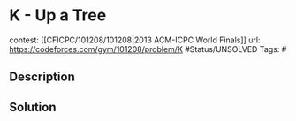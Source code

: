 # K - Up a Tree

contest: [[CFICPC/101208/101208|2013 ACM-ICPC World Finals]]
url: https://codeforces.com/gym/101208/problem/K
#Status/UNSOLVED
Tags: #

## Description

## Solution

